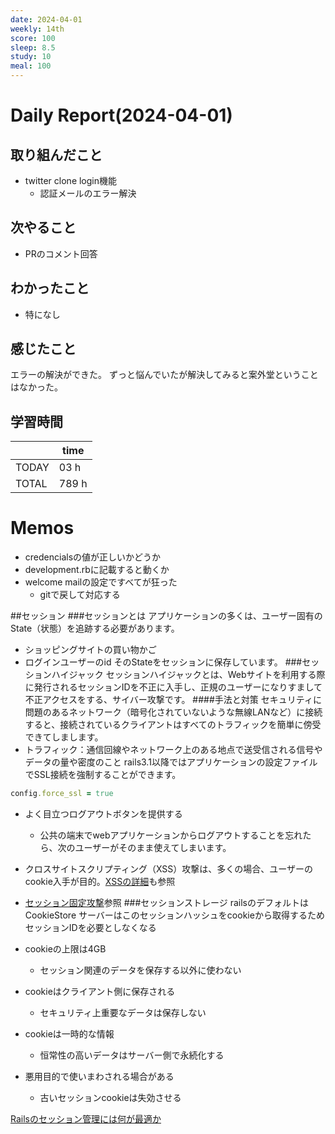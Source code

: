 ```yaml
---
date: 2024-04-01
weekly: 14th
score: 100
sleep: 8.5
study: 10
meal: 100
---
```

# Daily Report(2024-04-01)
## 取り組んだこと
- twitter clone login機能
	- 認証メールのエラー解決
## 次やること
- PRのコメント回答
## わかったこと
- 特になし
## 感じたこと
エラーの解決ができた。
ずっと悩んでいたが解決してみると案外堂ということはなかった。
## 学習時間
|       | time  |
| ----- | ----- |
| TODAY | 03 h  |
| TOTAL | 789 h |
# Memos
- credencialsの値が正しいかどうか
- development.rbに記載すると動くか
- welcome mailの設定ですべてが狂った
	- gitで戻して対応する

##セッション
###セッションとは
アプリケーションの多くは、ユーザー固有のState（状態）を追跡する必要があります。
- ショッピングサイトの買い物かご
- ログインユーザーのid
そのStateをセッションに保存しています。
###セッションハイジャック
セッションハイジャックとは、Webサイトを利用する際に発行されるセッションIDを不正に入手し、正規のユーザーになりすまして不正アクセスをする、サイバー攻撃です。
####手法と対策
セキュリティに問題のあるネットワーク（暗号化されていないような無線LANなど）に接続すると、接続されているクライアントはすべてのトラフィックを簡単に傍受できてしまします。
- トラフィック：通信回線やネットワーク上のある地点で送受信される信号やデータの量や密度のこと
rails3.1以降ではアプリケーションの設定ファイルでSSL接続を強制することができます。
```ruby:config\environments\production.rb
config.force_ssl = true
```
- よく目立つログアウトボタンを提供する
	- 公共の端末でwebアプリケーションからログアウトすることを忘れたら、次のユーザーがそのまま使えてしまいます。
- クロスサイトスクリプティング（XSS）攻撃は、多くの場合、ユーザーのcookie入手が目的。[XSSの詳細]()も参照
- [セッション固定攻撃]()参照
###セッションストレージ
railsのデフォルトはCookieStore
サーバーはこのセッションハッシュをcookieから取得するためセッションIDを必要としなくなる

- cookieの上限は4GB
	- セッション関連のデータを保存する以外に使わない
- cookieはクライアント側に保存される
	- セキュリティ上重要なデータは保存しない
- cookieは一時的な情報
	- 恒常性の高いデータはサーバー側で永続化する
- 悪用目的で使いまわされる場合がある
	- 古いセッションcookieは失効させる

[Railsのセッション管理には何が最適か](https://qiita.com/shota_matsukawa_ga/items/a21c5cf49a1de6c9561a)

###
